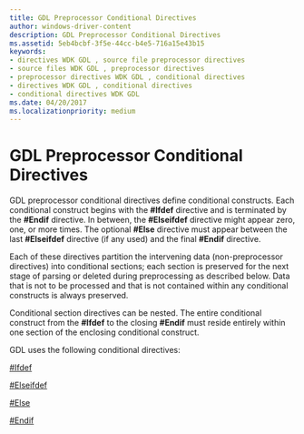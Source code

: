 ```yaml
---
title: GDL Preprocessor Conditional Directives
author: windows-driver-content
description: GDL Preprocessor Conditional Directives
ms.assetid: 5eb4bcbf-3f5e-44cc-b4e5-716a15e43b15
keywords:
- directives WDK GDL , source file preprocessor directives
- source files WDK GDL , preprocessor directives
- preprocessor directives WDK GDL , conditional directives
- directives WDK GDL , conditional directives
- conditional directives WDK GDL
ms.date: 04/20/2017
ms.localizationpriority: medium
---
```


# GDL Preprocessor Conditional Directives


GDL preprocessor conditional directives define conditional constructs. Each conditional construct begins with the **\#Ifdef** directive and is terminated by the **\#Endif** directive. In between, the **\#Elseifdef** directive might appear zero, one, or more times. The optional **\#Else** directive must appear between the last **\#Elseifdef** directive (if any used) and the final **\#Endif** directive.

Each of these directives partition the intervening data (non-preprocessor directives) into conditional sections; each section is preserved for the next stage of parsing or deleted during preprocessing as described below. Data that is not to be processed and that is not contained within any conditional constructs is always preserved.

Conditional section directives can be nested. The entire conditional construct from the **\#Ifdef** to the closing **\#Endif** must reside entirely within one section of the enclosing conditional construct.

GDL uses the following conditional directives:

[\#Ifdef](-ifdef-conditional-preprocessor-directive.md)

[\#Elseifdef](-elseifdef-conditional-preprocessor-directive.md)

[\#Else](-else-conditional-preprocessor-directive.md)

[\#Endif](-endif-conditional-preprocessor-directive.md)

 

 




